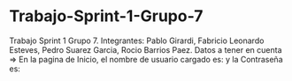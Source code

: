 # Trabajo-Sprint-1-Grupo-7
Trabajo Sprint 1 Grupo 7. 
Integrantes: Pablo Girardi, Fabricio Leonardo Esteves, Pedro Suarez Garcia, Rocio Barrios Paez.
Datos a tener en cuenta => En la pagina de Inicio, el nombre de usuario cargado es: y la Contraseña es: 
